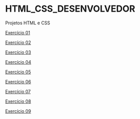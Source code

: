 # HTML_CSS_DESENVOLVEDOR
 Projetos HTML e CSS

<a href="https://hdcodetj.github.io/HTML_CSS_DESENVOLVEDOR/001 - form_HTML/form.html">Exercício 01</a>

<a href="https://hdcodetj.github.io/HTML_CSS_DESENVOLVEDOR/002 - history_HTML/history.html">Exercício 02</a>

<a href="https://hdcodetj.github.io/HTML_CSS_DESENVOLVEDOR/003 - doc_tec/doctex.html">Exercício 03</a>

<a href="https://hdcodetj.github.io/HTML_CSS_DESENVOLVEDOR/004 - Product/product.html">Exercício 04</a>

<a href="https://hdcodetj.github.io/HTML_CSS_DESENVOLVEDOR/005 - Personal_Portfolio/Personal_Portfolio.html">Exercício 05</a>

<a href="">Exercício 06</a>

<a href="">Exercício 07</a>

<a href="">Exercício 08</a>

<a href="">Exercício 09</a>
 
 
 
 
